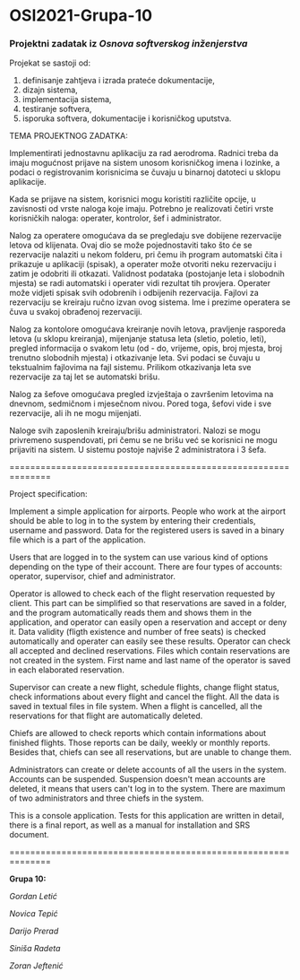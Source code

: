 # OSI2021-Grupa-10
### Projektni zadatak iz *Osnova softverskog inženjerstva*

Projekat se sastoji od:

1. definisanje zahtjeva i izrada prateće dokumentacije,
2. dizajn sistema,
3. implementacija sistema,
4. testiranje softvera,
5. isporuka softvera, dokumentacije i korisničkog uputstva.

TEMA PROJEKTNOG ZADATKA:

Implementirati jednostavnu aplikaciju za rad aerodroma. Radnici treba da imaju mogućnost prijave na sistem unosom korisničkog imena i lozinke, a podaci o registrovanim korisnicima se čuvaju u binarnoj datoteci u sklopu aplikacije.

Kada se prijave na sistem, korisnici mogu koristiti različite opcije, u zavisnosti od vrste naloga koje imaju. Potrebno je realizovati četiri vrste korisničkih naloga: operater, kontrolor, šef i administrator.

Nalog za operatere omogućava da se pregledaju sve dobijene rezervacije letova od klijenata. Ovaj dio se može pojednostaviti tako što će se rezervacije nalaziti u nekom folderu, pri čemu ih program automatski čita i prikazuje u aplikaciji (spisak), a operater može otvoriti neku rezervaciju i zatim je odobriti ili otkazati. Validnost podataka (postojanje leta i slobodnih mjesta) se radi automatski i operater vidi rezultat tih provjera. Operater može vidjeti spisak svih odobrenih i odbijenih rezervacija. Fajlovi za rezervaciju se kreiraju ručno izvan ovog sistema. Ime i prezime operatera se čuva u svakoj obrađenoj rezervaciji.

Nalog za kontolore omogućava kreiranje novih letova, pravljenje rasporeda letova (u sklopu kreiranja), mijenjanje statusa leta (sletio, poletio, leti), pregled informacija o svakom letu (od - do, vrijeme, opis, broj mjesta, broj trenutno slobodnih mjesta) i otkazivanje leta. Svi podaci se čuvaju u tekstualnim fajlovima na fajl sistemu. Prilikom otkazivanja leta sve rezervacije za taj let se automatski brišu.

Nalog za šefove omogućava pregled izvještaja o završenim letovima na dnevnom, sedmičnom i mjesečnom nivou. Pored toga, šefovi vide i sve rezervacije, ali ih ne mogu mijenjati.

Naloge svih zaposlenih kreiraju/brišu administratori. Nalozi se mogu privremeno suspendovati, pri čemu se ne brišu već se korisnici ne mogu prijaviti na sistem. U sistemu postoje najviše 2 administratora i 3 šefa.

==============================================================

Project specification:

Implement a simple application for airports. People who work at the airport should be able to log in to the system by entering their credentials, username and password. Data for the registered users is saved in a binary file which is a part of the application.

Users that are logged in to the system can use various kind of options depending on the type of their account. There are four types of accounts: operator, supervisor, chief and administrator.

Operator is allowed to check each of the flight reservation requested by client. This part can be simplified so that reservations are saved in a folder, and the program automatically reads them and shows them in the application, and operator can easily open a reservation and accept or deny it. Data validity (fligth existence and number of free seats) is checked automatically and operater can easily see these results. Operator can check all accepted and declined reservations. Files which contain reservations are not created in the system. First name and last name of the operator is saved in each elaborated reservation.

Supervisor can create a new flight, schedule flights, change flight status, check informations about every flight and cancel the flight. All the data is saved in textual files in file system. When a flight is cancelled, all the reservations for that flight are automatically deleted.

Chiefs are allowed to check reports which contain informations about finished flights. Those reports can be daily, weekly or monthly reports. Besides that, chiefs can see all reservations, but are unable to change them.

Administrators can create or delete accounts of all the users in the system. Accounts can be suspended. Suspension doesn't mean accounts are deleted, it means that users can't log in to the system. There are maximum of two administrators and three chiefs in the system.

This is a console application. Tests for this application are written in detail, there is a final report, as well as a manual for installation and SRS document.

==============================================================

**Grupa 10:**

*Gordan Letić*

*Novica Tepić*

*Darijo Prerad*

*Siniša Radeta*

*Zoran Jeftenić*
